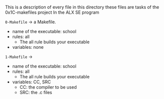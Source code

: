 This is a description of every file in this directory
these files are tasks of the 0x1C-makefiles project
In the ALX SE program


`0-Makefile` -> a Makefile.
- name of the executable: school
- rules: all
	- The all rule builds your executable
- variables: none


`1-Makefile` -> 
- name of the executable: school
- rules: all
	- The all rule builds your executable
- variables: CC, SRC
	- CC: the compiler to be used
	- SRC: the .c files

